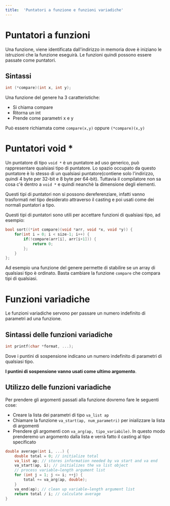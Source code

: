 ```yaml
---
title:  'Puntatori a funzione e funzioni variadiche'
---
```


# Puntatori a funzioni

Una funzione, viene identificata dall'indirizzo in memoria dove è iniziano le istruzioni che la funzione eseguirà. Le funzioni quindi possono essere passate come puntatori.

## Sintassi

```c
int (*compare)(int x, int y);
```

Una funzione del genere ha 3 caratteristiche:

- Si chiama compare
- Ritorna un int
- Prende come parametri x e y

Può essere richiamata come `compare(x,y)` oppure `(*compare)(x,y)`

# Puntatori void *

Un puntatore di tipo `void *` è un puntatore ad uso generico, può rappresentare qualsiasi tipo di puntatore. Lo spazio occupato da questo puntatore è lo stesso di un qualsiasi puntatore(contiene solo l'indirizzo, quindi 4 byte per 32-bit e 8 byte per 64-bit). Tuttavia il compilatore non sa cosa c'è dentro a `void *` e quindi neanchè la dimensione degli elementi.

Questi tipi di puntatori non si possono dereferenziare, infatti vanno trasformati nel tipo desiderato attraverso il casting e poi usati come dei normali puntatori a tipo.

Questi tipi di puntatori sono utili per accettare funzioni di qualsiasi tipo, ad esempio:

```c
bool sort((*int compare)(void *arr, void *x, void *y)) {
    for(int i = 0; i < size-1; i++) {
        if(!compare(arr[i], arr[i+1])) {
            return 0;
        };
    }
};
```

Ad esempio una funzione del genere permette di stabilire se un array di qualsiasi tipo è ordinato. Basta cambiare la funzione `compare` che compara tipi di qualsiasi.

# Funzioni variadiche

Le funzioni variadiche servono per passare un numero indefinito di parametri ad una funzione.

## Sintassi delle funzioni variadiche

```c
int printf(char *format, ...);
```

Dove i puntini di sospensione indicano un numero indefinito di parametri di qualsiasi tipo.

**I puntini di sospensione vanno usati come ultimo argomento**.

## Utilizzo delle funzioni variadiche

Per prendere gli argomenti passati alla funzione dovremo fare le seguenti cose:

- Creare la lista dei parametri di tipo `va_list ap`
- Chiamare la funzione `va_start(ap, num_parametri)` per inializzare la lista di argomenti
- Prendere gli argomenti con `va_arg(ap, tipo_variabile)`. In questo modo prenderemo un argomento dalla lista e verrà fatto il casting al tipo specificato

```c
double average(int i, ...) {
    double total = 0; // initialize total
    va_list ap; // stores information needed by va start and va end
    va_start(ap, i); // initializes the va list object
    // process variable−length argument list
    for (int j = 1; j <= i; ++j) {
        total += va_arg(ap, double);
    }
    va_end(ap); // clean up variable−length argument list
    return total / i; // calculate average
}
```